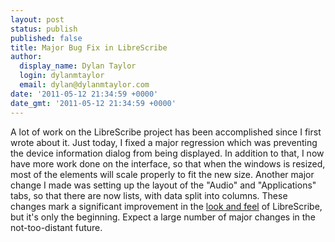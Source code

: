 ```yaml
---
layout: post
status: publish
published: false
title: Major Bug Fix in LibreScribe
author:
  display_name: Dylan Taylor
  login: dylanmtaylor
  email: dylan@dylanmtaylor.com
date: '2011-05-12 21:34:59 +0000'
date_gmt: '2011-05-12 21:34:59 +0000'
---
```

<p>A lot of work on the LibreScribe project has been accomplished since I first wrote about it. Just today, I fixed a major regression which was preventing the device information dialog from being displayed. In addition to that, I now have more work done on the interface, so that when the windows is resized, most of the elements will scale properly to fit the new size. Another major change I made was setting up the layout of the "Audio" and "Applications" tabs, so that there are now lists, with data split into columns. These changes mark a significant improvement in the <a class="zem_slink" title="Look and feel" rel="wikipedia" href="http://en.wikipedia.org/wiki/Look_and_feel">look and feel</a> of LibreScribe, but it's only the beginning. Expect a large number of major changes in the not-too-distant future.</p>
